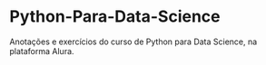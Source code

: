# Python-Para-Data-Science
Anotações e exercícios do curso de Python para Data Science, na plataforma Alura.
